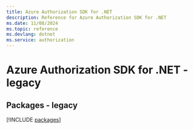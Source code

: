 ```yaml
---
title: Azure Authorization SDK for .NET
description: Reference for Azure Authorization SDK for .NET
ms.date: 11/08/2024
ms.topic: reference
ms.devlang: dotnet
ms.service: authorization
---
```

# Azure Authorization SDK for .NET - legacy
## Packages - legacy
[!INCLUDE [packages](authorization-index.md)]